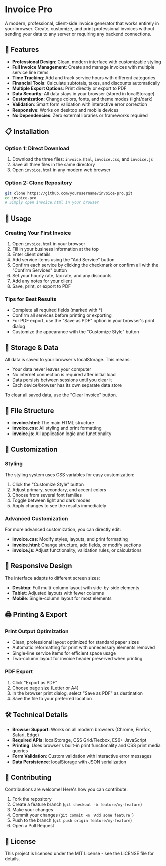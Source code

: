 # Invoice Pro


A modern, professional, client-side invoice generator that works entirely in your browser. Create, customize, and print professional invoices without sending your data to any server or requiring any backend connections.

## 🌟 Features

- **Professional Design**: Clean, modern interface with customizable styling
- **Full Invoice Management**: Create and manage invoices with multiple service line items
- **Time Tracking**: Add and track service hours with different categories
- **Financial Tools**: Calculate subtotals, taxes, and discounts automatically
- **Multiple Export Options**: Print directly or export to PDF
- **Data Security**: All data stays in your browser (stored in localStorage)
- **Customization**: Change colors, fonts, and theme modes (light/dark)
- **Validation**: Smart form validation with interactive error correction
- **Responsive**: Works on desktop and mobile devices
- **No Dependencies**: Zero external libraries or frameworks required

## 📋 Installation

### Option 1: Direct Download

1. Download the three files: `invoice.html`, `invoice.css`, and `invoice.js`
2. Save all three files in the same directory
3. Open `invoice.html` in any modern web browser

### Option 2: Clone Repository

```bash
git clone https://github.com/yourusername/invoice-pro.git
cd invoice-pro
# Simply open invoice.html in your browser
```

## 🚀 Usage

### Creating Your First Invoice

1. Open `invoice.html` in your browser
2. Fill in your business information at the top
3. Enter client details
4. Add service items using the "Add Service" button
5. Confirm each service by clicking the checkmark or confirm all with the "Confirm Services" button
6. Set your hourly rate, tax rate, and any discounts
7. Add any notes for your client
8. Save, print, or export to PDF

### Tips for Best Results

- Complete all required fields (marked with *)
- Confirm all services before printing or exporting
- For PDF export, use the "Save as PDF" option in your browser's print dialog
- Customize the appearance with the "Customize Style" button

## 💾 Storage & Data

All data is saved to your browser's localStorage. This means:

- Your data never leaves your computer
- No internet connection is required after initial load
- Data persists between sessions until you clear it
- Each device/browser has its own separate data store

To clear all saved data, use the "Clear Invoice" button.

## 📄 File Structure

- **invoice.html**: The main HTML structure
- **invoice.css**: All styling and print formatting
- **invoice.js**: All application logic and functionality

## 🔧 Customization

### Styling

The styling system uses CSS variables for easy customization:

1. Click the "Customize Style" button
2. Adjust primary, secondary, and accent colors
3. Choose from several font families
4. Toggle between light and dark modes
5. Apply changes to see the results immediately

### Advanced Customization

For more advanced customization, you can directly edit:

- **invoice.css**: Modify styles, layouts, and print formatting
- **invoice.html**: Change structure, add fields, or modify sections
- **invoice.js**: Adjust functionality, validation rules, or calculations

## 📱 Responsive Design

The interface adapts to different screen sizes:

- **Desktop**: Full multi-column layout with side-by-side elements
- **Tablet**: Adjusted layouts with fewer columns
- **Mobile**: Single-column layout for most elements

## 🖨️ Printing & Export

### Print Output Optimization

- Clean, professional layout optimized for standard paper sizes
- Automatic reformatting for print with unnecessary elements removed
- Single-line service items for efficient space usage
- Two-column layout for invoice header preserved when printing

### PDF Export

1. Click "Export as PDF"
2. Choose page size (Letter or A4)
3. In the browser print dialog, select "Save as PDF" as destination
4. Save the file to your preferred location

## 🛠️ Technical Details

- **Browser Support**: Works on all modern browsers (Chrome, Firefox, Safari, Edge)
- **Required APIs**: localStorage, CSS Grid/Flexbox, ES6+ JavaScript
- **Printing**: Uses browser's built-in print functionality and CSS print media queries
- **Form Validation**: Custom validation with interactive error messages
- **Data Persistence**: localStorage with JSON serialization

## 🤝 Contributing

Contributions are welcome! Here's how you can contribute:

1. Fork the repository
2. Create a feature branch (`git checkout -b feature/my-feature`)
3. Make your changes
4. Commit your changes (`git commit -m 'Add some feature'`)
5. Push to the branch (`git push origin feature/my-feature`)
6. Open a Pull Request

## 📝 License

This project is licensed under the MIT License - see the LICENSE file for details.


